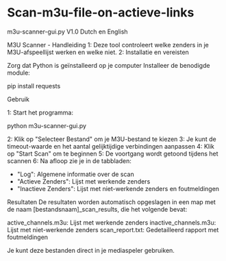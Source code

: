 # Scan-m3u-file-on-actieve-links
m3u-scanner-gui.py V1.0 Dutch en English 

M3U Scanner - Handleiding
1: Deze tool controleert welke zenders in je M3U-afspeellijst werken en welke niet.
2: Installatie en vereisten

Zorg dat Python is geïnstalleerd op je computer
Installeer de benodigde module:

pip install requests

Gebruik

1: Start het programma:

python m3u-scanner-gui.py

2: Klik op "Selecteer Bestand" om je M3U-bestand te kiezen
3: Je kunt de timeout-waarde en het aantal gelijktijdige verbindingen aanpassen
4: Klik op "Start Scan" om te beginnen
5: De voortgang wordt getoond tijdens het scannen
6: Na afloop zie je in de tabbladen:
 
   * "Log": Algemene informatie over de scan
   * "Actieve Zenders": Lijst met werkende zenders
   * "Inactieve Zenders": Lijst met niet-werkende zenders en foutmeldingen

Resultaten
De resultaten worden automatisch opgeslagen in een map met de naam [bestandsnaam]_scan_results, die het volgende bevat:

active_channels.m3u: Lijst met werkende zenders
inactive_channels.m3u: Lijst met niet-werkende zenders
scan_report.txt: Gedetailleerd rapport met foutmeldingen

Je kunt deze bestanden direct in je mediaspeler gebruiken.

